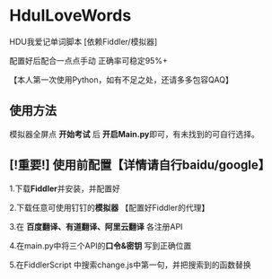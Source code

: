 # HduILoveWords

HDU我爱记单词脚本 [依赖Fiddler/模拟器]

配置好后配合一点点手动 正确率可稳定95%+

【本人第一次使用Python，如有不足之处，还请多多包容QAQ】

## 使用方法

模拟器全屏点 **开始考试** 后 **开启Main.py**即可，有未找到的可自行选择。

## [!重要!] 使用前配置【详情请自行baidu/google】

1.下载**Fiddler**并安装，并配置好

2.下载任意可使用钉钉的**模拟器** 【配置好Fiddler的代理】

3.在 **百度翻译、有道翻译、阿里云翻译** 各注册API

4.在main.py中将三个API的**口令&密钥** 写到正确位置

5.在FiddlerScript 中搜索change.js中第一句，并把搜索到的函数替换
